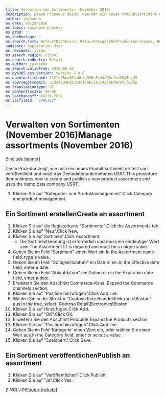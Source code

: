 ```yaml
---
title: Verwalten von Sortimenten (November 2016)
description: Diese Prozedur zeigt, wie man ein neues Produktsortiment erstellt und veröffentlicht und nutzt das Demodatenunternehmen USRT.
author: jashanno
ms.date: 08/29/2018
ms.topic: business-process
ms.prod: ''
ms.technology: ''
ms.search.form: DefaultDashboard, RetailCategoryAndProductWorkspace, RetailCategoryAndProductAssortment, RetailAssortmentDetails, RetailOperatingUnitPicker, EcoResCategorySingleLookup
audience: Application User
ms.reviewer: josaw
ms.search.region: Global
ms.search.industry: Retail
ms.author: jashanno
ms.search.validFrom: 2016-06-30
ms.dyn365.ops.version: Version 7.0.0
ms.openlocfilehash: 2321c78ba50ba0bfc996e8bd4e96cfbd0843ec45
ms.sourcegitcommit: 3cdc42346bb653c13ab33a7142dbb7969f1f6dda
ms.translationtype: HT
ms.contentlocale: de-DE
ms.lasthandoff: 03/31/2021
ms.locfileid: "5796753"
---
```

# <a name="manage-assortments-november-2016"></a><span data-ttu-id="3412e-103">Verwalten von Sortimenten (November 2016)</span><span class="sxs-lookup"><span data-stu-id="3412e-103">Manage assortments (November 2016)</span></span>

[!include [banner](../includes/banner.md)]

<span data-ttu-id="3412e-104">Diese Prozedur zeigt, wie man ein neues Produktsortiment erstellt und veröffentlicht und nutzt das Demodatenunternehmen USRT.</span><span class="sxs-lookup"><span data-stu-id="3412e-104">This procedure demonstrates how to create and publish a new product assortment and uses the demo data company USRT.</span></span> 


1. <span data-ttu-id="3412e-105">Klicken Sie auf "Kategorie- und Produktmanagement".</span><span class="sxs-lookup"><span data-stu-id="3412e-105">Click Category and product management.</span></span>

## <a name="create-an-assortment"></a><span data-ttu-id="3412e-106">Ein Sortiment erstellen</span><span class="sxs-lookup"><span data-stu-id="3412e-106">Create an assortment</span></span>
1. <span data-ttu-id="3412e-107">Klicken Sie auf die Registerkarte "Sortimente".</span><span class="sxs-lookup"><span data-stu-id="3412e-107">Click the Assortments tab.</span></span>
2. <span data-ttu-id="3412e-108">Klicken Sie auf "Neu".</span><span class="sxs-lookup"><span data-stu-id="3412e-108">Click New.</span></span>
3. <span data-ttu-id="3412e-109">Klicken Sie auf Sortiment.</span><span class="sxs-lookup"><span data-stu-id="3412e-109">Click Assortment.</span></span>
    * <span data-ttu-id="3412e-110">Die Sortimentkennung ist erforderlich und muss ein eindeutiger Wert sein.</span><span class="sxs-lookup"><span data-stu-id="3412e-110">The Assortment ID is required and must be a unique value.</span></span>  
4. <span data-ttu-id="3412e-111">Geben Sie im Feld "Sortiment" einen Wert ein.</span><span class="sxs-lookup"><span data-stu-id="3412e-111">In the Assortment name field, type a value.</span></span>
5. <span data-ttu-id="3412e-112">Geben Sie im Feld "Gültigkeitsdatum" ein Datum ein.</span><span class="sxs-lookup"><span data-stu-id="3412e-112">In the Effective date field, enter a date.</span></span>
6. <span data-ttu-id="3412e-113">Geben Sie im Feld "Ablaufdatum" ein Datum ein.</span><span class="sxs-lookup"><span data-stu-id="3412e-113">In the Expiration date field, enter a date.</span></span>
7. <span data-ttu-id="3412e-114">Erweitern Sie den Abschnitt Commerce-Kanal.</span><span class="sxs-lookup"><span data-stu-id="3412e-114">Expand the Commerce channels section.</span></span>
8. <span data-ttu-id="3412e-115">Klicken Sie auf "Position hinzufügen".</span><span class="sxs-lookup"><span data-stu-id="3412e-115">Click Add line.</span></span>
9. <span data-ttu-id="3412e-116">Wählen Sie in der Struktur "Contoso Einzelhandel\Elektronik\Boston" aus.</span><span class="sxs-lookup"><span data-stu-id="3412e-116">In the tree, select 'Contoso Retail\Electronics\Boston'.</span></span>
10. <span data-ttu-id="3412e-117">Klicken Sie auf Hinzufügen.</span><span class="sxs-lookup"><span data-stu-id="3412e-117">Click Add.</span></span>
11. <span data-ttu-id="3412e-118">Klicken Sie auf "OK".</span><span class="sxs-lookup"><span data-stu-id="3412e-118">Click OK.</span></span>
12. <span data-ttu-id="3412e-119">Erweitern Sie den Abschnitt Produkte.</span><span class="sxs-lookup"><span data-stu-id="3412e-119">Expand the Products section.</span></span>
13. <span data-ttu-id="3412e-120">Klicken Sie auf "Position hinzufügen".</span><span class="sxs-lookup"><span data-stu-id="3412e-120">Click Add line.</span></span>
14. <span data-ttu-id="3412e-121">Geben Sie im Feld 'Kategorie' einen Wert ein, oder wählen Sie einen Wert aus.</span><span class="sxs-lookup"><span data-stu-id="3412e-121">In the Category field, enter or select a value.</span></span>
15. <span data-ttu-id="3412e-122">Klicken Sie auf "Speichern".</span><span class="sxs-lookup"><span data-stu-id="3412e-122">Click Save.</span></span>

## <a name="publish-an-assortment"></a><span data-ttu-id="3412e-123">Ein Sortiment veröffentlichen</span><span class="sxs-lookup"><span data-stu-id="3412e-123">Publish an assortment</span></span>
1. <span data-ttu-id="3412e-124">Klicken Sie auf "Veröffentlichen".</span><span class="sxs-lookup"><span data-stu-id="3412e-124">Click Publish.</span></span>
2. <span data-ttu-id="3412e-125">Klicken Sie auf "Ja".</span><span class="sxs-lookup"><span data-stu-id="3412e-125">Click Yes.</span></span>



[!INCLUDE[footer-include](../../includes/footer-banner.md)]